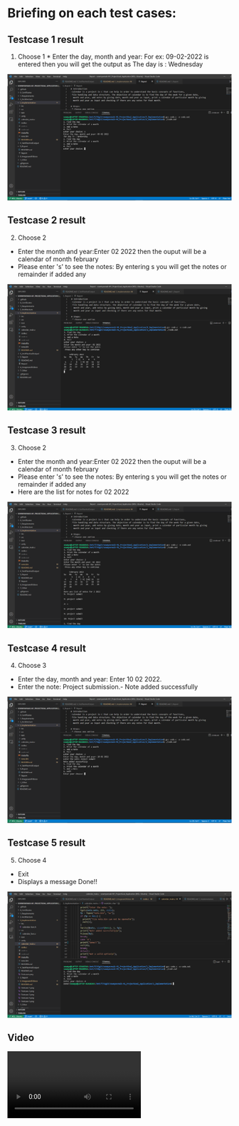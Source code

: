 # Briefing on each test cases:

 ## Testcase 1 result
   1. Choose 1
    * Enter the day, month and year: For ex: 09-02-2022 is entered then you will get the output as The day is : Wednesday

![Testcase1](https://github.com/sowmyavnaik/sowmyavnaik-M1_ProjectGoal_Application/blob/main/6_ImagesandVideos/Testcase%201.png)

## Testcase 2 result
 2. Choose 2
  * Enter the month and year:Enter 02 2022 then the ouput will be a calendar of month february
  * Please enter 's' to see the notes: By entering s you will get the notes or remainder if added any

![Testcase1](https://github.com/sowmyavnaik/sowmyavnaik-M1_ProjectGoal_Application/blob/main/6_ImagesandVideos/Testcase%202.png)
 
## Testcase 3 result
 3. Choose 2
  * Enter the month and year:Enter 02 2022 then the ouput will be a calendar of month february
  * Please enter 's' to see the notes: By entering s you will get the notes or remainder if added any
  * Here are the list for notes for 02 2022

![Testcase1](https://github.com/sowmyavnaik/sowmyavnaik-M1_ProjectGoal_Application/blob/main/6_ImagesandVideos/Testcase%203.png)

## Testcase 4 result
 4. Choose 3
  * Enter the day, month and year: Enter 10 02 2022.
  * Enter the note: Project submission.- Note added successfully

![Testcase1](https://github.com/sowmyavnaik/sowmyavnaik-M1_ProjectGoal_Application/blob/main/6_ImagesandVideos/Testcase%204.png)

## Testcase 5 result
 5. Choose 4
   * Exit
   * Displays a message Done!!

![Testcase1](https://github.com/sowmyavnaik/sowmyavnaik-M1_ProjectGoal_Application/blob/main/6_ImagesandVideos/Testcase%205.png)

## Video

![Video](https://github.com/sowmyavnaik/sowmyavnaik-M1_ProjectGoal_Application/blob/main/6_ImagesandVideos/Video.mp4)